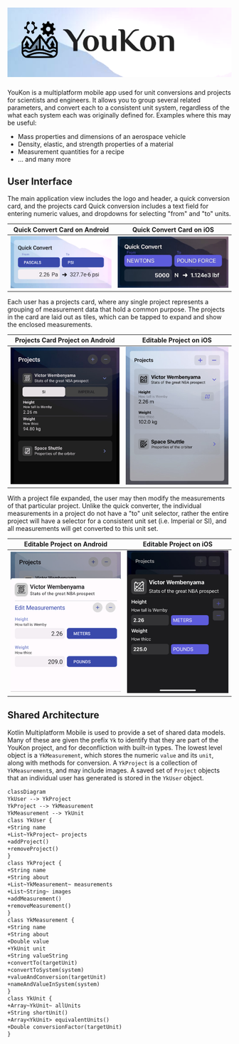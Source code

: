 # ![YouKon](assets/youkon_github_header.png)

YouKon is a multiplatform mobile app used for unit conversions and projects for scientists and engineers.
It allows you to group several related parameters, and convert each to a consistent unit system, regardless of the what each system each was originally defined for.
Examples where this may be useful:
- Mass properties and dimensions of an aerospace vehicle
- Density, elastic, and strength properties of a material
- Measurement quantities for a recipe
- ... and many more


## User Interface

The main application view includes the logo and header, a quick conversion card, and the projects card
Quick conversion includes a text field for entering numeric values, and dropdowns for selecting "from" and "to" units.

| Quick Convert Card on Android                     | Quick Convert Card on iOS                         |
|---------------------------------------------------|---------------------------------------------------|
| ![Android Quick Convert](assets/quickConvert.png) | ![iOS Quick Convert](assets/quickConvert-ios.jpg) |

Each user has a projects card, where any single project represents a grouping of measurement data that hold a common purpose.
The projects in the card are laid out as tiles, which can be tapped to expand and show the enclosed measurements. 

| Projects Card Project on Android                            | Editable Project  on iOS                                |
|-------------------------------------------------------------|---------------------------------------------------------|
|  ![Android Projects Card](assets/projectsCard-android.jpg) | ![iOS Projects Card](assets/projectsCard-ios.jpg)       |

With a project file expanded, the user may then modify the measurements of that particular project.
Unlike the quick converter, the individual measurements in a project do not have a "to" unit selector, rather the entire project will have a selector for a consistent unit set (i.e. Imperial or SI), and all measurements will get converted to this unit set.

| Editable Project on Android                                     | Editable Project  on iOS                                |
|-----------------------------------------------------------------|---------------------------------------------------------|
| ![Android Editable Project](assets/editableProject-android.png) | ![iOS Editable Project](assets/editableProject-ios.jpg) |

## Shared Architecture

Kotlin Multiplatform Mobile is used to provide a set of shared data models.
Many of these are given the prefix `Yk` to identify that they are part of the YouKon project, and for deconfliction with built-in types.
The lowest level object is a `YkMeasurement`, which stores the numeric `value` and its `unit`, along with methods for conversion.
A `YkProject` is a collection of `YkMeasurement`s, and may include images.
A saved set of `Project` objects that an individual user has generated is stored in the `YkUser` object.

```mermaid
classDiagram
YkUser --> YkProject
YkProject --> YkMeasurement
YkMeasurement --> YkUnit
class YkUser {
+String name
+List~YkProject~ projects
+addProject()
+removeProject()
}
class YkProject {
+String name
+String about
+List~YkMeasurement~ measurements
+List~String~ images
+addMeasurement()
+removeMeasurement()
}
class YkMeasurement {
+String name
+String about
+Double value
+YkUnit unit
+String valueString
+convertTo(targetUnit)
+convertToSystem(system)
+valueAndConversion(targetUnit)
+nameAndValueInSystem(system)
}
class YkUnit {
+Array~YkUnit~ allUnits
+String shortUnit()
+Array<YkUnit> equivalentUnits()
+Double conversionFactor(targetUnit)
}
```
